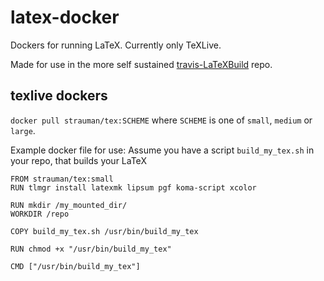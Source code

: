 # latex-docker
Dockers for running LaTeX. Currently only TeXLive.

Made for use in the more self sustained [travis-LaTeXBuild](https://github.com/Strauman/travis-latexbuild) repo.

## texlive dockers
`docker pull strauman/tex:SCHEME` where `SCHEME` is one of `small`, `medium` or `large`.

Example docker file for use:
Assume you have a script `build_my_tex.sh` in your repo,
that builds your LaTeX

```
FROM strauman/tex:small
RUN tlmgr install latexmk lipsum pgf koma-script xcolor

RUN mkdir /my_mounted_dir/
WORKDIR /repo

COPY build_my_tex.sh /usr/bin/build_my_tex

RUN chmod +x "/usr/bin/build_my_tex"

CMD ["/usr/bin/build_my_tex"]

```
